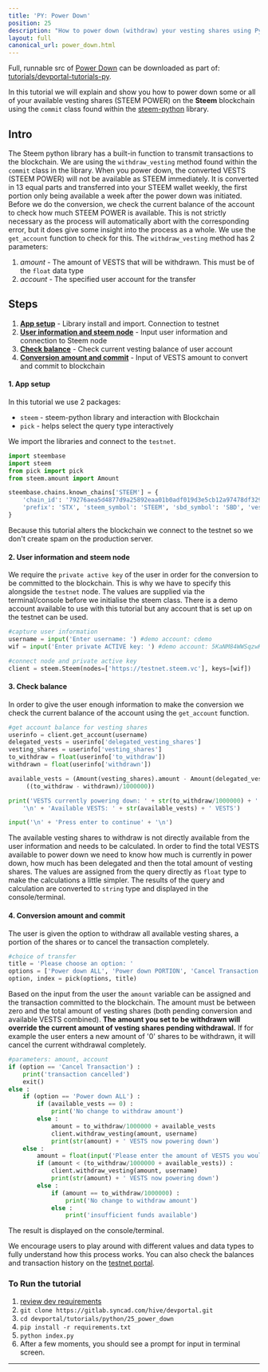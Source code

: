 ```yaml
---
title: 'PY: Power Down'
position: 25
description: "How to power down (withdraw) your vesting shares using Python."
layout: full
canonical_url: power_down.html
---              
```

<span class="fa-pull-left top-of-tutorial-repo-link"><span class="first-word">Full</span>, runnable src of [Power Down](https://gitlab.syncad.com/hive/devportal/-/tree/master/tutorials/devportal-tutorials-py/tutorials/25_power_down) can be downloaded as part of: [tutorials/devportal-tutorials-py](https://gitlab.syncad.com/hive/devportal/-/tree/master/tutorials/devportal-tutorials-py).</span>
<br>



In this tutorial we will explain and show you how to power down some or all of your available vesting shares (STEEM POWER) on the **Steem** blockchain using the `commit` class found within the [steem-python](https://github.com/steemit/steem-python) library.

## Intro

The Steem python library has a built-in function to transmit transactions to the blockchain. We are using the `withdraw_vesting` method found within the `commit` class in the library. When you power down, the converted VESTS (STEEM POWER) will not be available as STEEM immediately. It is converted in 13 equal parts and transferred into your STEEM wallet weekly, the first portion only being available a week after the power down was initiated. Before we do the conversion, we check the current balance of the account to check how much STEEM POWER is available. This is not strictly necessary as the process will automatically abort with the corresponding error, but it does give some insight into the process as a whole. We use the `get_account` function to check for this. The `withdraw_vesting` method has 2 parameters:

1.  _amount_ - The amount of VESTS that will be withdrawn. This must be of the `float` data type
1.  _account_ - The specified user account for the transfer

## Steps

1.  [**App setup**](#setup) - Library install and import. Connection to testnet
1.  [**User information and steem node**](#userinfo) - Input user information and connection to Steem node
1.  [**Check balance**](#balance) - Check current vesting balance of user account
1.  [**Conversion amount and commit**](#convert) - Input of VESTS amount to convert and commit to blockchain

#### 1. App setup <a name="setup"></a>

In this tutorial we use 2 packages:

- `steem` - steem-python library and interaction with Blockchain
- `pick` - helps select the query type interactively

We import the libraries and connect to the `testnet`.

```python
import steembase
import steem
from pick import pick
from steem.amount import Amount

steembase.chains.known_chains['STEEM'] = {
    'chain_id': '79276aea5d4877d9a25892eaa01b0adf019d3e5cb12a97478df3298ccdd01673',
    'prefix': 'STX', 'steem_symbol': 'STEEM', 'sbd_symbol': 'SBD', 'vests_symbol': 'VESTS'
}
```

Because this tutorial alters the blockchain we connect to the testnet so we don't create spam on the production server.

#### 2. User information and steem node <a name="userinfo"></a>

We require the `private active key` of the user in order for the conversion to be committed to the blockchain. This is why we have to specify this alongside the `testnet` node. The values are supplied via the terminal/console before we initialise the steem class. There is a demo account available to use with this tutorial but any account that is set up on the testnet can be used.

```python
#capture user information
username = input('Enter username: ') #demo account: cdemo
wif = input('Enter private ACTIVE key: ') #demo account: 5KaNM84WWSqzwKzY82fXPaUW43idbLnPqf5SfjGxLfw6eV2kAP3

#connect node and private active key
client = steem.Steem(nodes=['https://testnet.steem.vc'], keys=[wif])
```

#### 3. Check balance <a name="balance"></a>

In order to give the user enough information to make the conversion we check the current balance of the account using the `get_account` function.

```python
#get account balance for vesting shares
userinfo = client.get_account(username)
delegated_vests = userinfo['delegated_vesting_shares']
vesting_shares = userinfo['vesting_shares']
to_withdraw = float(userinfo['to_withdraw'])
withdrawn = float(userinfo['withdrawn'])

available_vests = (Amount(vesting_shares).amount - Amount(delegated_vests).amount - 
     ((to_withdraw - withdrawn)/1000000))

print('VESTS currently powering down: ' + str(to_withdraw/1000000) + ' VESTS' +
    '\n' + 'Available VESTS: ' + str(available_vests) + ' VESTS')

input('\n' + 'Press enter to continue' + '\n')
```

The available vesting shares to withdraw is not directly available from the user information and needs to be calculated. In order to find the total VESTS available to power down we need to know how much is currently in power down, how much has been delegated and then the total amount of vesting shares. The values are assigned from the query directly as `float` type to make the calculations a little simpler. The results of the query and calculation are converted to `string` type and displayed in the console/terminal.

#### 4. Conversion amount and commit <a name="convert"></a>

The user is given the option to withdraw all available vesting shares, a portion of the shares or to cancel the transaction completely.

```python
#choice of transfer
title = 'Please choose an option: '
options = ['Power down ALL', 'Power down PORTION', 'Cancel Transaction']
option, index = pick(options, title)
```

Based on the input from the user the `amount` variable can be assigned and the transaction committed to the blockchain. The amount must be between zero and the total amount of vesting shares (both pending conversion and available VESTS combined). **The amount you set to be withdrawn will override the current amount of vesting shares pending withdrawal.** If for example the user enters a new amount of '0' shares to be withdrawn, it will cancel the current withdrawal completely.

```python
#parameters: amount, account
if (option == 'Cancel Transaction') :
    print('transaction cancelled')
    exit()
else :
    if (option == 'Power down ALL') :
        if (available_vests == 0) :
            print('No change to withdraw amount')
        else :
            amount = to_withdraw/1000000 + available_vests
            client.withdraw_vesting(amount, username)
            print(str(amount) + ' VESTS now powering down')
    else :
        amount = float(input('Please enter the amount of VESTS you would like to power down: '))
        if (amount < (to_withdraw/1000000 + available_vests)) :
            client.withdraw_vesting(amount, username)
            print(str(amount) + ' VESTS now powering down')
        else :
            if (amount == to_withdraw/1000000) :
                print('No change to withdraw amount')
            else :
                print('insufficient funds available')
```

The result is displayed on the console/terminal.

We encourage users to play around with different values and data types to fully understand how this process works. You can also check the balances and transaction history on the [testnet portal](http://condenser.steem.vc/).

### To Run the tutorial

1.  [review dev requirements](getting_started)
1.  `git clone https://gitlab.syncad.com/hive/devportal.git`
1.  `cd devportal/tutorials/python/25_power_down`
1.  `pip install -r requirements.txt`
1.  `python index.py`
1.  After a few moments, you should see a prompt for input in terminal screen.


---
